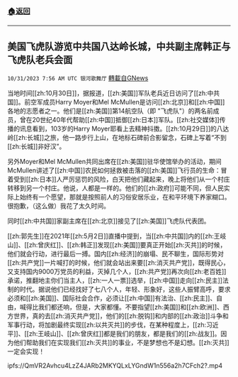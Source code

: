 ###  [:house:返回](README.md)
---


## 美国飞虎队游览中共国八达岭长城，中共副主席韩正与飞虎队老兵会面
`10/31/2023 7:56 AM UTC 银河歌舞厅` [轉載自GNews](https://gnews.org/articles/1902711)

当地时间[[zh:10月30日]]，据报道，[[zh:美国]]军队老兵近日访问了[[zh:中共国]]。前空军成员Harry Moyer和Mel McMullen是访问[[zh:北京]]和[[zh:中国]]各地的志愿者之一。他们是[[zh:美国]]第14航空队（即 "飞虎队"）的两名前成员，曾在20世纪40年代帮助[[zh:中国]]抵御[[zh:日本]]军队。[[zh:社交媒体]]传播的讯息看到，103岁的Harry Moyer耶看上去精神抖擞。[[zh:10月29日]]的八达岭[[zh:长城]]之旅，他一路步行上山，在地标石碑前合影留念，石碑上写着“不到[[zh:长城]]非好汉”。

另外Moyer和Mel McMullen共同出席在[[zh:美国]]驻华使馆举办的活动，期间McMullen讲述了[[zh:中国]]农民如何拯救被击落的[[zh:美国]]飞行员的生命：冒着受到[[zh:日本]]人严厉惩罚的风险，白天把他们藏起来，晚上将他们从一个村庄转移到另一个村庄。他说，人都是一样的。他们的[[zh:政府]]可能不同，但人民实际上始终有一个愿望，那就是按照前人的习俗安居乐业，在和平环境下养家糊口。很抱歉，（这么做）我花了太久时间。

同时[[zh:中共国]]家副主席在[[zh:北京]]接见了[[zh:美国]]飞虎队代表团。

[[zh:郭先生]]在2021年[[zh:5月2日]]直播中提到，当[[zh:中共国]]内的[[zh:王岐山]]、[[zh:曾庆红]]、[[zh:韩正]]发现[[zh:美国]]要真正开始[[zh:灭共]]的时候，他们就会行动，进行最后一搏。国内[[zh:经济]]的崩塌、民不聊生，国际形势对[[zh:共产党]]一片喊打的时候，他们就会站出来要[[zh:消灭共产党]]，既得民心，又支持国内9000万党员的利益，灭掉几个人，[[zh:共产党]]再次向[[zh:老百姓]]承诺，推翻地主你们当主人，[[zh:一人一票]]选举，[[zh:中国]]走向[[zh:民主]]法制的时代。据说他们已经找好了七八个人，年轻、形象好，这些人振臂高呼，要求必须和[[zh:美国]]、国际社会合作，必须让[[zh:中国]]有法治、[[zh:民主]]、自由，喊得比我们都还响，但是，大家都懂。不要指望[[zh:美国]]和[[zh:欧洲]]、西方世界，真的去[[zh:消灭共产党]]，他们的[[zh:脱钩]]和内部的[[zh:政治]]斗争和军事行动，将加剧最终实现[[zh:以共灭共]]的步伐，在某种程度上，[[zh:习近平]]、[[zh:王岐山]]、[[zh:曾庆红]]都是我们的朋友，都是我们的[[zh:战友]]。因为他们帮助我们在实现我们[[zh:灭共]]的事业，不是梦想也不是幻想。[[zh:灭共]]一定会实现！

ipfs://QmVR2Avhcu4LzZ4JARb2MKYQLxLYGndW1n556a2h7CFch2?.mp4
